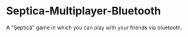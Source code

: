 Septica-Multiplayer-Bluetooth
=============================

A "Şeptică" game in which you can play with your friends via bluetooth.
